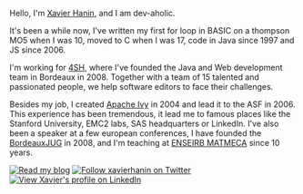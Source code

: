 Hello, I'm [Xavier Hanin](http://twitter.com/xavierhanin), and I am dev-aholic.

It's been a while now, I've written my first for loop in BASIC on a thompson MO5 when I was 10, moved to C when I was 17, code in Java since 1997 and JS since 2006.

I'm working for [4SH](http://4sh.fr/), where I've founded the Java and Web development team in Bordeaux in 2008. Together with a team of 15 talented and passionated people, we help software editors to face their challenges.

Besides my job, I created [Apache Ivy](http://ant.apache.org/ivy) in 2004 and lead it to the ASF in 2006. This experience has been tremendous, it lead me to famous places like the Stanford University, EMC2 labs, SAS headquarters or LinkedIn. I've also been a speaker at a few european conferences, I have founded the [BordeauxJUG](http://bordeauxjug.org/) in 2008, and I'm teaching at [ENSEIRB MATMECA](http://www.enseirb-matmeca.fr) since 10 years.

<div class="social">
    <a href="http://fusion.google.com/add?source=atgs&feedurl=http%3A//xhab.blogspot.com/feeds/posts/default"><img src="/assets/img/rss.png" alt="Read my blog"/></a>
    <a href="http://www.twitter.com/xavierhanin"><img src="/assets/img/twitter.png" alt="Follow xavierhanin on Twitter"/></a>
    <a href="http://linkedin.com/in/xavier-hanin"><img src="/assets/img/in.png" alt="View Xavier's profile on LinkedIn"/></a>
</div>
